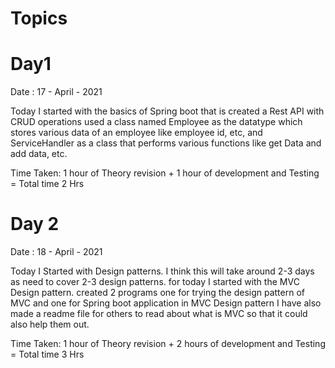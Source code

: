 # Topics 

# Day1

Date : 17 - April - 2021 

Today I started with the basics of Spring boot that is created a Rest API with CRUD operations 
used a class named Employee as the datatype which stores various data of an employee like employee id, etc, and ServiceHandler as a class that performs various functions like get Data and add data, etc.

Time Taken: 1 hour of Theory revision + 1 hour of development and Testing  = Total time 2 Hrs

# Day 2

Date : 18 - April - 2021

Today I Started with Design patterns. I think this will take around 2-3 days as need to cover 2-3 design patterns.
for today I started with the MVC Design pattern. created 2 programs one for trying the design pattern of MVC and one for Spring boot application in MVC Design pattern I have also made a readme file for others to read about what is MVC so that it could also help them out.

Time Taken: 1 hour of Theory revision + 2 hours of development and Testing  = Total time 3 Hrs
